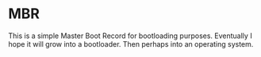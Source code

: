 # MBR
This is a simple Master Boot Record for bootloading purposes. Eventually I hope it will grow into a bootloader. Then perhaps into an operating system.

